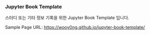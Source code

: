### Jupyter Book Template
스터디 또는 기타 정보 기록을 위한 Jupyter Book Template 입니다.

Sample Page URL: https://wooy0ng.github.io/jupyter-book-template/
